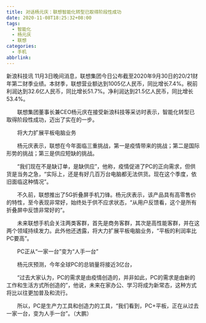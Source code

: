 ```yaml
---
title: 对话杨元庆：联想智能化转型已取得阶段性成功
date: 2020-11-08T18:25:32+08:00
tags:
  - 智能化
  - 杨元庆
  - 联想
categories:
  - 手机
abbrlink:
---
```


新浪科技讯 11月3日晚间消息，联想集团今日公布截至2020年9月30日的20/21财年第二财季业绩。本财季，联想营业额达到1005亿人民币，同比增长7.4%。税前利润达到32.6亿人民币，同比增长51.7%。净利润达到21.5亿人民币，同比增长53.4%。

　　联想集团董事长兼CEO杨元庆在接受新浪科技等采访时表示，智能化转型已取得阶段性成功，迈出了实在的一步。

　　将大力扩展平板电脑业务

　　杨元庆表示，联想在今年面临三重挑战，第一是疫情带来的挑战；第二是国际形势的挑战；第三是供应短缺的挑战。

　　“我们现在不是缺订单，是缺供应”，他称，疫情促进了PC的正向需求，但供货是当务之急，“实际上，还是有好几百万台电脑都无法供货。现在这个季度，依旧面临这种情况”。

　　不久前，联想推出了5G折叠屏手机刀锋。杨元庆表示，该产品具有高零售价的特性，至今表现非常好，始终处于供不应求状态，“从用户反馈看，这个是所有折叠屏中反馈非常好的”。

　　未来联想手机会关注两类客群，首先是商务客群，其次是高性能客群，并在这两个领域持续发力。此外他还透露，将大力扩展平板电脑业务，“平板的利润率比PC要高”。

　　PC正从“一家一台”变为“人手一台”

　　杨元庆预测，今年全球PC的总销量将接近3亿台，

　　“过去大家认为，PC的需求是由疫情创造的，并非如此，PC的需求是由新的工作和生活方式所创造的”，他说，未来在家办公、学习将成为新常态，这种方式将比以往更加普及和流行。

　　所以，PC是生产力工具和创造力的工具，“我们看到，PC+平板，正在从过去一家一台，变为人手一台”。（大鹏）